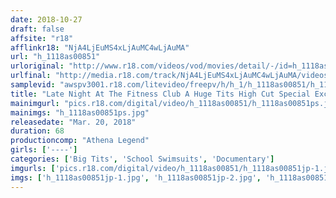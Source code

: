 ```yaml
---
date: 2018-10-27
draft: false
affsite: "r18"
afflinkr18: "NjA4LjEuMS4xLjAuMC4wLjAuMA"
url: "h_1118as00851"
urloriginal: "http://www.r18.com/videos/vod/movies/detail/-/id=h_1118as00851"
urlfinal: "http://media.r18.com/track/NjA4LjEuMS4xLjAuMC4wLjAuMA/videos/vod/movies/detail/-/id=h_1118as00851"
samplevid: "awspv3001.r18.com/litevideo/freepv/h/h_1/h_1118as00851/h_1118as00851_dmb_s.mp4"
title: "Late Night At The Fitness Club A Huge Tits High Cut Special Excessive Naughtiness Caught On Security Cameras"
mainimgurl: "pics.r18.com/digital/video/h_1118as00851/h_1118as00851ps.jpg"
mainimgs: "h_1118as00851ps.jpg"
releasedate: "Mar. 20, 2018"
duration: 68
productioncomp: "Athena Legend"
girls: ['----']
categories: ['Big Tits', 'School Swimsuits', 'Documentary']
imgurls: ['pics.r18.com/digital/video/h_1118as00851/h_1118as00851jp-1.jpg', 'pics.r18.com/digital/video/h_1118as00851/h_1118as00851jp-2.jpg', 'pics.r18.com/digital/video/h_1118as00851/h_1118as00851jp-3.jpg', 'pics.r18.com/digital/video/h_1118as00851/h_1118as00851jp-4.jpg', 'pics.r18.com/digital/video/h_1118as00851/h_1118as00851jp-5.jpg', 'pics.r18.com/digital/video/h_1118as00851/h_1118as00851jp-6.jpg', 'pics.r18.com/digital/video/h_1118as00851/h_1118as00851jp-7.jpg', 'pics.r18.com/digital/video/h_1118as00851/h_1118as00851jp-8.jpg', 'pics.r18.com/digital/video/h_1118as00851/h_1118as00851jp-9.jpg', 'pics.r18.com/digital/video/h_1118as00851/h_1118as00851jp-10.jpg', 'pics.r18.com/digital/video/h_1118as00851/h_1118as00851jp-11.jpg', 'pics.r18.com/digital/video/h_1118as00851/h_1118as00851jp-12.jpg', 'pics.r18.com/digital/video/h_1118as00851/h_1118as00851jp-13.jpg', 'pics.r18.com/digital/video/h_1118as00851/h_1118as00851jp-14.jpg', 'pics.r18.com/digital/video/h_1118as00851/h_1118as00851jp-15.jpg', 'pics.r18.com/digital/video/h_1118as00851/h_1118as00851jp-16.jpg', 'pics.r18.com/digital/video/h_1118as00851/h_1118as00851jp-17.jpg', 'pics.r18.com/digital/video/h_1118as00851/h_1118as00851jp-18.jpg', 'pics.r18.com/digital/video/h_1118as00851/h_1118as00851jp-19.jpg', 'pics.r18.com/digital/video/h_1118as00851/h_1118as00851jp-20.jpg']
imgs: ['h_1118as00851jp-1.jpg', 'h_1118as00851jp-2.jpg', 'h_1118as00851jp-3.jpg', 'h_1118as00851jp-4.jpg', 'h_1118as00851jp-5.jpg', 'h_1118as00851jp-6.jpg', 'h_1118as00851jp-7.jpg', 'h_1118as00851jp-8.jpg', 'h_1118as00851jp-9.jpg', 'h_1118as00851jp-10.jpg', 'h_1118as00851jp-11.jpg', 'h_1118as00851jp-12.jpg', 'h_1118as00851jp-13.jpg', 'h_1118as00851jp-14.jpg', 'h_1118as00851jp-15.jpg', 'h_1118as00851jp-16.jpg', 'h_1118as00851jp-17.jpg', 'h_1118as00851jp-18.jpg', 'h_1118as00851jp-19.jpg', 'h_1118as00851jp-20.jpg']
---
```

